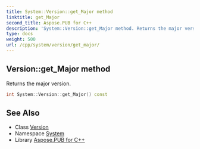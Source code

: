 ```yaml
---
title: System::Version::get_Major method
linktitle: get_Major
second_title: Aspose.PUB for C++
description: 'System::Version::get_Major method. Returns the major version in C++.'
type: docs
weight: 500
url: /cpp/system/version/get_major/
---
```

## Version::get_Major method


Returns the major version.

```cpp
int System::Version::get_Major() const
```

## See Also

* Class [Version](../)
* Namespace [System](../../)
* Library [Aspose.PUB for C++](../../../)
